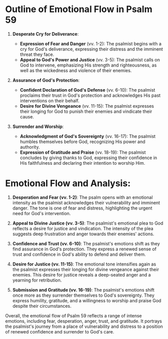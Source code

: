 # Outline of Emotional Flow in Psalm 59

1. **Desperate Cry for Deliverance**:
   - **Expression of Fear and Danger** (vv. 1-2): The psalmist begins with a cry for God's deliverance, expressing their distress and the imminent threat they face.
   - **Appeal to God's Power and Justice** (vv. 3-5): The psalmist calls on God to intervene, emphasizing His strength and righteousness, as well as the wickedness and violence of their enemies.

2. **Assurance of God's Protection**:
   - **Confident Declaration of God's Defense** (vv. 6-10): The psalmist proclaims their trust in God's protection and acknowledges His past interventions on their behalf.
   - **Desire for Divine Vengeance** (vv. 11-15): The psalmist expresses their longing for God to punish their enemies and vindicate their cause.

3. **Surrender and Worship**:
   - **Acknowledgment of God's Sovereignty** (vv. 16-17): The psalmist humbles themselves before God, recognizing His power and authority.
   - **Expression of Gratitude and Praise** (vv. 18-19): The psalmist concludes by giving thanks to God, expressing their confidence in His faithfulness and declaring their intention to worship Him.

# Emotional Flow and Analysis:

1. **Desperation and Fear (vv. 1-2)**: The psalm opens with an emotional intensity as the psalmist acknowledges their vulnerability and imminent danger. The tone is one of fear and distress, highlighting the urgent need for God's intervention.

2. **Appeal to Divine Justice (vv. 3-5)**: The psalmist's emotional plea to God reflects a desire for justice and vindication. The intensity of the plea suggests deep frustration and anger towards their enemies' actions.

3. **Confidence and Trust (vv. 6-10)**: The psalmist's emotions shift as they find assurance in God's protection. They express a renewed sense of trust and confidence in God's ability to defend and deliver them.

4. **Desire for Justice (vv. 11-15)**: The emotional tone intensifies again as the psalmist expresses their longing for divine vengeance against their enemies. This desire for justice reveals a deep-seated anger and a yearning for retribution.

5. **Submission and Gratitude (vv. 16-19)**: The psalmist's emotions shift once more as they surrender themselves to God's sovereignty. They express humility, gratitude, and a willingness to worship and praise God despite their circumstances.

Overall, the emotional flow of Psalm 59 reflects a range of intense emotions, including fear, desperation, anger, trust, and gratitude. It portrays the psalmist's journey from a place of vulnerability and distress to a position of renewed confidence and surrender to God's care.